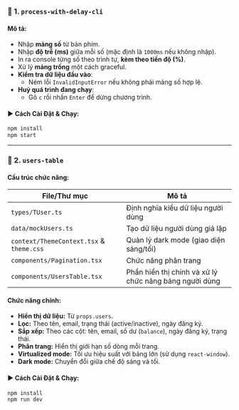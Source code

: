 

### 🧪 1. `process-with-delay-cli`

#### Mô tả:
- Nhập **mảng số** từ bàn phím.
- Nhập **độ trễ (ms)** giữa mỗi số (mặc định là `1000ms` nếu không nhập).
- In ra console từng số theo trình tự, **kèm theo tiến độ (%)**.
- Xử lý **mảng trống** một cách graceful.
- **Kiểm tra dữ liệu đầu vào**:
  - Ném lỗi `InvalidInputError` nếu không phải mảng số hợp lệ.
- **Huỷ quá trình đang chạy**:
  - Gõ `c` rồi nhấn `Enter` để dừng chương trình.

#### ▶️ Cách Cài Đặt & Chạy:
```bash
npm install
npm start
```

---

### 👥 2. `users-table`

#### Cấu trúc chức năng:

| File/Thư mục | Mô tả |
|--------------|--------|
| `types/TUser.ts` | Định nghĩa kiểu dữ liệu người dùng |
| `data/mockUsers.ts` | Tạo dữ liệu người dùng giả lập |
| `context/ThemeContext.tsx` & `theme.css` | Quản lý dark mode (giao diện sáng/tối) |
| `components/Pagination.tsx` | Chức năng phân trang |
| `components/UsersTable.tsx` | Phần hiển thị chính và xử lý chức năng bảng người dùng |

#### Chức năng chính:
- **Hiển thị dữ liệu:** Từ `props.users`.
- **Lọc:** Theo tên, email, trạng thái (active/inactive), ngày đăng ký.
- **Sắp xếp:** Theo các cột: tên, email, số dư (`balance`), ngày đăng ký, trạng thái.
- **Phân trang:** Hiển thị giới hạn số dòng mỗi trang.
- **Virtualized mode:** Tối ưu hiệu suất với bảng lớn (sử dụng `react-window`).
- **Dark mode:** Chuyển đổi giữa chế độ sáng và tối.

#### ▶️ Cách Cài Đặt & Chạy:
```bash
npm install
npm run dev
```

